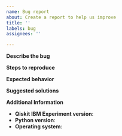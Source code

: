 ```yaml
---
name: Bug report
about: Create a report to help us improve
title: ''
labels: bug
assignees: ''

---
```


**Describe the bug**


**Steps to reproduce**


**Expected behavior**


**Suggested solutions**


**Additional Information**

- **Qiskit IBM Experiment version**:
- **Python version**:
- **Operating system**:

